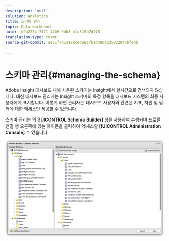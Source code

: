```yaml
---
description: 'null'
solution: Analytics
title: 스키마 관리
topic: Data workbench
uuid: fd9a2254-7171-47b9-9db3-b1c320b7df78
translation-type: tm+mt
source-git-commit: aec1f7b14198cdde91f61d490a235022943bfedb

---
```



# 스키마 관리{#managing-the-schema}

Adobe Insight 대시보드 내에 사용된 스키마는 Insight에서 실시간으로 검색되지 않습니다. 대신 대시보드 관리자는 Insight 스키마의 특정 항목을 대시보드 시스템의 최종 사용자에게 표시합니다. 이렇게 하면 관리자는 대시보드 사용자와 관련된 지표, 차원 및 필터에 대한 액세스만 제공할 수 있습니다.

스키마 관리는 의 **[!UICONTROL Schema Builder]** 창을 사용하여 수행되며 프로필 연결 행 오른쪽에 있는 아이콘을 클릭하여 액세스할 **[!UICONTROL Administration Console]** 수 있습니다.

![](assets/schema_builder.png)

